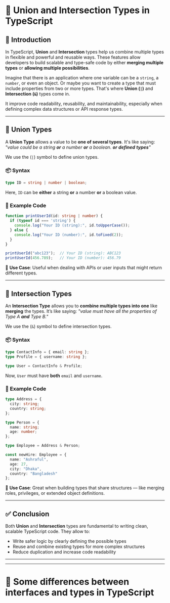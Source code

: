
# 🧩 Union and Intersection Types in TypeScript

## 📘 Introduction

In TypeScript, **Union** and **Intersection** types help us combine multiple types in flexible and powerful and reusable ways. These features allow developers to build scalable and type-safe code by either **merging multiple types** or **allowing multiple possibilities**.

Imagine that there is an application where one variable can be a `string`, a `number`, or even an object. Or maybe you want to create a type that must include properties from two or more types. That's where **Union (`|`)** and **Intersection (`&`)** types come in.

It improve code readability, reusability, and maintainability, especially when defining complex data structures or API response types.

---

## 🔀 Union Types

A **Union Type** allows a value to be **one of several types**. It's like saying: *"value could be a string **or** a number **or** a boolean. **or** **defined** **types**"*

We use the (`|`) symbol to define union types.

### 📦 Syntax

```ts
type ID = string | number | boolean;
```

Here, `ID` can be **either** a string **or** a number **or** a boolean value.

### 🧪  Example Code

```ts
function printUserId(id: string | number) {
  if (typeof id === 'string') {
    console.log("Your ID (string):", id.toUpperCase());
  } else {
    console.log("Your ID (number):", id.toFixed(2));
  }
}

printUserId("abc123");  // Your ID (string): ABC123
printUserId(456.789);   // Your ID (number): 456.79
```

📌 **Use Case**: Useful when dealing with APIs or user inputs that might return different types.

---

## 🔗 Intersection Types

An **Intersection Type** allows you to **combine multiple types into one** like **merging** the types. It’s like saying: *"value must have all the properties of Type A **and** Type B."*

We use the (`&`) symbol to define intersection types.

### 📦 Syntax

```ts
type ContactInfo = { email: string };
type Profile = { username: string };

type User = ContactInfo & Profile;
```

Now, `User` must have **both** `email` and `username`.

### 🧪  Example  Code

```ts
type Address = {
  city: string;
  country: string;
};

type Person = {
  name: string;
  age: number;
};

type Employee = Address & Person;

const newHire: Employee = {
  name: "Ashraful",
  age: 27,
  city: "Dhaka",
  country: "Bangladesh"
};
```

📌 **Use Case**: Great when building types that share structures — like merging roles, privileges, or extended object definitions.

---

## ✅ Conclusion

Both **Union** and **Intersection** types are fundamental to writing clean, scalable TypeScript code. They allow to:

- Write safer logic by clearly defining the possible types
- Reuse and combine existing types for more complex structures
- Reduce duplication and increase code readability

---


---
# 🧩 Some differences between interfaces and types in TypeScript
